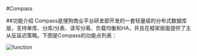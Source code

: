#Compass

##功能介绍
Compass是搜狗商业平台研发部开发的一套轻量级的分布式数据库层，支持单库、分库/分表、读写分离、负载均衡和HA，并且在框架层面提供了主从反延迟策略。下图是Compass的功能点列表：

![function](https://github.com/sogou-biztech/compass/blob/master/function.jpg "function")
